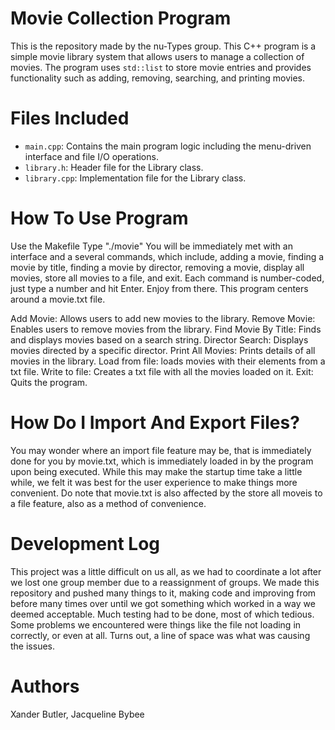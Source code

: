 # Movie Collection Program
This is the repository made by the nu-Types group. This C++ program is a simple movie library system that allows users to manage a collection of movies. The program uses `std::list` to store movie entries and provides functionality such as adding, removing, searching, and printing movies.

# Files Included
- `main.cpp`: Contains the main program logic including the menu-driven interface and file I/O operations.
- `library.h`: Header file for the Library class.
- `library.cpp`: Implementation file for the Library class.

# How To Use Program
Use the Makefile
Type "./movie"
You will be immediately met with an interface and a several commands, which include, adding a movie, finding a movie by title, finding a movie by director, removing a movie, display all movies, store all movies to a file, and exit. Each command is number-coded, just type a number and hit Enter. Enjoy from there. This program centers around a movie.txt file.

Add Movie: Allows users to add new movies to the library.
Remove Movie: Enables users to remove movies from the library.
Find Movie By Title: Finds and displays movies based on a search string.
Director Search: Displays movies directed by a specific director.
Print All Movies: Prints details of all movies in the library.
Load from file: loads movies with their elements from a txt file.
Write to file: Creates a txt file with all the movies loaded on it.
Exit: Quits the program.

# How Do I Import And Export Files?
You may wonder where an import file feature may be, that is immediately done for you by movie.txt, which is immediately loaded in by the program upon being executed. While this may make the startup time take a little while, we felt it was best for the user experience to make things more convenient. Do note that movie.txt is also affected by the store all moveis to a file feature, also as a method of convenience.

# Development Log
This project was a little difficult on us all, as we had to coordinate a lot after we lost one group member due to a reassignment of groups. We made this repository and pushed many things to it, making code and improving from before many times over until we got something which worked in a way we deemed acceptable. Much testing had to be done, most of which tedious. Some problems we encountered were things like the file not loading in correctly, or even at all. Turns out, a line of space was what was causing the issues.

# Authors
Xander Butler, 
Jacqueline Bybee
